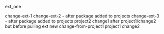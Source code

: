 ext_one

change-ext-1
change-ext-2 - after package added to projects
change-ext-3 - after package added to projects
project2 change1 after project1/change2 but before pulling ext new
change-from-project1
project1 change2
